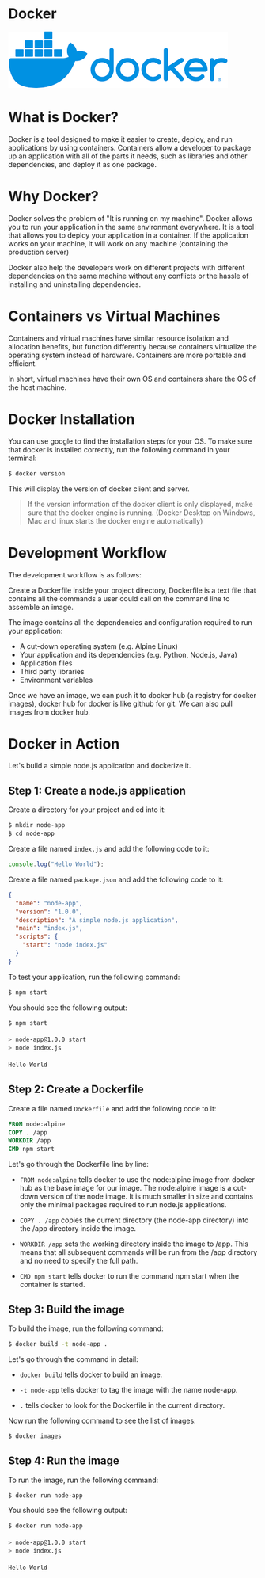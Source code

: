 # Docker

![Docker](Docker-logo.png)


# What is Docker?

Docker is a tool designed to make it easier to create, deploy, and run applications by using containers. Containers allow a developer to package up an application with all of the parts it needs, such as libraries and other dependencies, and deploy it as one package.

# Why Docker?

Docker solves the problem of "It is running on my machine". Docker allows you to run your application in the same environment everywhere. It is a tool that allows you to deploy your application in a container. If the application works on your machine, it will work on any machine (containing the production server)

Docker also help the developers work on different projects with different dependencies on the same machine without any conflicts  or the hassle of installing and uninstalling dependencies.

# Containers vs Virtual Machines

Containers and virtual machines have similar resource isolation and allocation benefits, but function differently because containers virtualize the operating system instead of hardware. Containers are more portable and efficient.

In short, virtual machines have their own OS and containers share the OS of the host machine.

# Docker Installation

You can use google to find the installation steps for your OS. To make sure that docker is installed correctly, run the following command in your terminal:

```bash
$ docker version
```

This will display the version of docker client and server.

> If the version information of the docker client is only displayed, make sure that the docker engine is running. (Docker Desktop on Windows, Mac and linux starts the docker engine automatically)


# Development Workflow

The development workflow is as follows:

Create a Dockerfile inside your project directory, Dockerfile is a text file that contains all the commands a user could call on the command line to assemble an image.


The image contains all the dependencies and configuration required to run your application:

- A cut-down operating system (e.g. Alpine Linux)
- Your application and its dependencies (e.g. Python, Node.js, Java)
- Application files
- Third party libraries
- Environment variables

Once we have an image, we can push it to docker hub (a registry for docker images), docker hub for docker is like github for git. We can also pull images from docker hub.


# Docker in Action

Let's build a simple node.js application and dockerize it.

## Step 1: Create a node.js application

Create a directory for your project and cd into it:

```bash
$ mkdir node-app
$ cd node-app
```

Create a file named `index.js` and add the following code to it:

```js
console.log("Hello World");
```

Create a file named `package.json` and add the following code to it:

```json
{
  "name": "node-app",
  "version": "1.0.0",
  "description": "A simple node.js application",
  "main": "index.js",
  "scripts": {
    "start": "node index.js"
  }
}
```

To test your application, run the following command:

```bash
$ npm start
```

You should see the following output:

```bash
$ npm start

> node-app@1.0.0 start
> node index.js

Hello World
```

## Step 2: Create a Dockerfile

Create a file named `Dockerfile` and add the following code to it:

```Dockerfile
FROM node:alpine
COPY . /app
WORKDIR /app
CMD npm start
```

Let's go through the Dockerfile line by line:

- `FROM node:alpine` tells docker to use the node:alpine image from docker hub as the base image for our image. The node:alpine image is a cut-down version of the node image. It is much smaller in size and contains only the minimal packages required to run node.js applications.

- `COPY . /app` copies the current directory (the node-app directory) into the /app directory inside the image.

- `WORKDIR /app` sets the working directory inside the image to /app. This means that all subsequent commands will be run from the /app directory and no need to specify the full path.

- `CMD npm start` tells docker to run the command npm start when the container is started.

## Step 3: Build the image

To build the image, run the following command:

```bash
$ docker build -t node-app .
```

Let's go through the command in detail:

- `docker build` tells docker to build an image.

- `-t node-app` tells docker to tag the image with the name node-app.

- `.` tells docker to look for the Dockerfile in the current directory.

Now run the following command to see the list of images:

```bash
$ docker images
```

## Step 4: Run the image

To run the image, run the following command:

```bash
$ docker run node-app
```

You should see the following output:

```bash
$ docker run node-app

> node-app@1.0.0 start
> node index.js

Hello World
```




